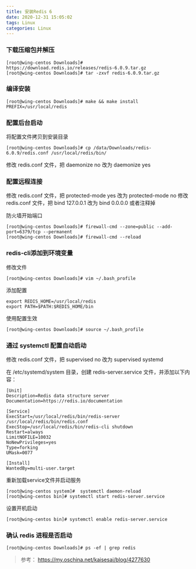 ```yaml
---
title: 安装Redis 6
date: 2020-12-31 15:05:02
tags: Linux
categories: Linux
---
```


### 下载压缩包并解压

``` shell
[root@wing-centos Downloads]# https://download.redis.io/releases/redis-6.0.9.tar.gz
[root@wing-centos Downloads]# tar -zxvf redis-6.0.9.tar.gz
```

### 编译安装

``` shell
[root@wing-centos Downloads]# make && make install PREFIX=/usr/local/redis
```

### 配置后台启动

将配置文件拷贝到安装目录

``` shell
[root@wing-centos Downloads]# cp /data/Downloads/redis-6.0.9/redis.conf /usr/local/redis/bin/
```

修改 redis.conf 文件，把 daemonize no 改为 daemonize yes

### 配置远程连接

修改 redis.conf 文件，把 protected-mode yes 改为 protected-mode no
修改 redis.conf 文件，把 bind 127.0.0.1 改为 bind 0.0.0.0 或者注释掉

防火墙开始端口

``` shell
[root@wing-centos Downloads]# firewall-cmd --zone=public --add-port=6379/tcp --permanent
[root@wing-centos Downloads]# firewall-cmd --reload
```

### redis-cli添加到环境变量

修改文件

``` shell
[root@wing-centos Downloads]# vim ~/.bash_profile
```

添加配置

``` shell
export REDIS_HOME=/usr/local/redis
export PATH=$PATH:$REDIS_HOME/bin
```

使用配置生效

``` shell
[root@wing-centos Downloads]# source ~/.bash_profile
```

### 通过 systemctl 配置自动启动

修改 redis.conf 文件，把 supervised no 改为 supervised systemd

在 /etc/systemd/system 目录，创建 redis-server.service 文件，并添加以下内容：

``` shell
[Unit]
Description=Redis data structure server
Documentation=https://redis.io/documentation

[Service]
ExecStart=/usr/local/redis/bin/redis-server /usr/local/redis/bin/redis.conf
ExecStop=/usr/local/redis/bin/redis-cli shutdown
Restart=always
LimitNOFILE=10032
NoNewPrivileges=yes
Type=forking
UMask=0077

[Install]
WantedBy=multi-user.target
```

重新加载service文件并启动服务

``` shell
[root@wing-centos system]#  systemctl daemon-reload
[root@wing-centos bin]# systemctl start redis-server.service
```

设置开机启动

``` shell
[root@wing-centos bin]# systemctl enable redis-server.service
```

### 确认 redis 进程是否启动

``` shell
[root@wing-centos Downloads]# ps -ef | grep redis
```

> 参考：
> https://my.oschina.net/kaisesai/blog/4277630
